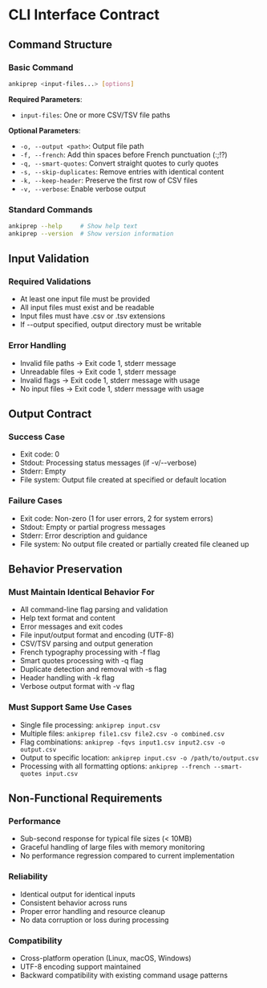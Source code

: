 # CLI Interface Contract

## Command Structure

### Basic Command
```bash
ankiprep <input-files...> [options]
```

**Required Parameters**:
- `input-files`: One or more CSV/TSV file paths

**Optional Parameters**:
- `-o, --output <path>`: Output file path  
- `-f, --french`: Add thin spaces before French punctuation (:;!?)
- `-q, --smart-quotes`: Convert straight quotes to curly quotes
- `-s, --skip-duplicates`: Remove entries with identical content
- `-k, --keep-header`: Preserve the first row of CSV files
- `-v, --verbose`: Enable verbose output

### Standard Commands
```bash
ankiprep --help     # Show help text
ankiprep --version  # Show version information
```

## Input Validation

### Required Validations
- At least one input file must be provided
- All input files must exist and be readable
- Input files must have .csv or .tsv extensions
- If --output specified, output directory must be writable

### Error Handling
- Invalid file paths → Exit code 1, stderr message
- Unreadable files → Exit code 1, stderr message  
- Invalid flags → Exit code 1, stderr message with usage
- No input files → Exit code 1, stderr message with usage

## Output Contract

### Success Case
- Exit code: 0
- Stdout: Processing status messages (if -v/--verbose)
- Stderr: Empty
- File system: Output file created at specified or default location

### Failure Cases
- Exit code: Non-zero (1 for user errors, 2 for system errors)
- Stdout: Empty or partial progress messages
- Stderr: Error description and guidance
- File system: No output file created or partially created file cleaned up

## Behavior Preservation

### Must Maintain Identical Behavior For
- All command-line flag parsing and validation
- Help text format and content
- Error messages and exit codes  
- File input/output format and encoding (UTF-8)
- CSV/TSV parsing and output generation
- French typography processing with -f flag
- Smart quotes processing with -q flag  
- Duplicate detection and removal with -s flag
- Header handling with -k flag
- Verbose output format with -v flag

### Must Support Same Use Cases
- Single file processing: `ankiprep input.csv`
- Multiple files: `ankiprep file1.csv file2.csv -o combined.csv`
- Flag combinations: `ankiprep -fqvs input1.csv input2.csv -o output.csv`
- Output to specific location: `ankiprep input.csv -o /path/to/output.csv`
- Processing with all formatting options: `ankiprep --french --smart-quotes input.csv`

## Non-Functional Requirements

### Performance
- Sub-second response for typical file sizes (< 10MB)
- Graceful handling of large files with memory monitoring
- No performance regression compared to current implementation

### Reliability  
- Identical output for identical inputs
- Consistent behavior across runs
- Proper error handling and resource cleanup
- No data corruption or loss during processing

### Compatibility
- Cross-platform operation (Linux, macOS, Windows)
- UTF-8 encoding support maintained
- Backward compatibility with existing command usage patterns